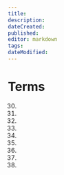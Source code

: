 ```yaml
---
title: 
description: 
dateCreated: 
published: 
editor: markdown
tags: 
dateModified: 
---
```

# Terms





30. 
31. 
32. 
33. 
34. 
35. 
36. 
37. 
38. 

